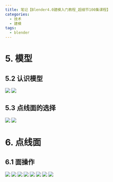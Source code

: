 ```yaml
---
title: 笔记【Blender4.0建模入门教程_超细节100集课程】
categories:
  - 技术
  - 建模
tags:
  - blender
---
```


# 5. 模型
## 5.2 认识模型
![](../imgs/blender-introduction/2023-12-05-20-26-33.png)
![](../imgs/blender-introduction/2023-12-05-20-29-42.png)
## 5.3 点线面的选择
![](../imgs/blender-introduction/2023-12-05-20-32-25.png)
![](../imgs/blender-introduction/2023-12-05-20-33-09.png)
# 6. 点线面
## 6.1 面操作
![](../imgs/blender-introduction/2023-12-05-20-52-54.png)
![](../imgs/blender-introduction/2023-12-05-20-53-07.png)
![](../imgs/blender-introduction/2023-12-05-20-56-41.png)
![](../imgs/blender-introduction/2023-12-05-21-03-58.png)
![](../imgs/blender-introduction/2023-12-05-21-07-29.png)
![](../imgs/blender-introduction/2023-12-05-21-08-34.png)
![](../imgs/blender-introduction/2023-12-05-21-09-42.png)
![](../imgs/blender-introduction/2023-12-05-21-10-11.png)
